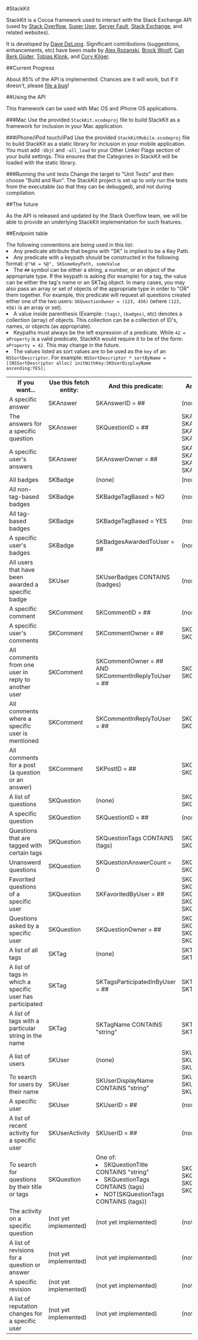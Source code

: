 #StackKit

StackKit is a Cocoa framework used to interact with the Stack Exchange API (used by [Stack Overflow][1], [Super User][2], [Server Fault][3], [Stack Exchange][4], and related websites).

It is developed by [Dave DeLong][5].  Significant contributions (suggestions, enhancements, etc) have been made by [Alex Rozanski][6], [Brock Woolf][woolf], [Can Berk G&uuml;der][cbguder], [Tobias Klonk][tonklon], and [Cory Kilger][cmkilger].

##Current Progress

About 85% of the API is implemented.  Chances are it will work, but if it doesn't, please [file a bug][7]!

##Using the API

This framework can be used with Mac OS and iPhone OS applications.

###Mac
Use the provided `StackKit.xcodeproj` file to build StackKit as a framework for inclusion in your Mac application.

###iPhone/iPod touch/iPad
Use the provided `StackKitMobile.xcodeproj` file to build StackKit as a static library for inclusion in your mobile application.  You must add <code>-ObjC</code> and <code>-all_load</code> to your Other Linker Flags section of your build settings.  This ensures that the Categories in StackKit will be loaded with the static library.

###Running the unit tests
Change the target to "Unit Tests" and then choose "Build and Run".  The StackKit project is set up to only run the tests from the executable (so that they can be debugged), and not during compilation.

##The future

As the API is released and updated by the Stack Overflow team, we will be able to provide an underlying StackKit implementation for such features.

##Endpoint table
<table>
	<tr>
	  <th>If you want...</th>
	  <th>Use this fetch entity:</th>
	  <th>And this predicate:</th>
	  <th>And you can sort it by (one of):</th>
	</tr>
	<tr>
	  <td>A specific answer</td>
	  <td>SKAnswer</td>
	  <td>SKAnswerID = ##</td>
	  <td>(none)</td>
	</tr>
	<tr>
	  <td>The answers for a specific question</td>
	  <td>SKAnswer</td>
	  <td>SKQuestionID = ##</td>
	  <td>SKAnswerLastActivityDate, SKAnswerViewCount, SKAnswerCreationDate, SKAnswerScore</td>
	</tr>
	<tr>
	  <td>A specific user's answers</td>
	  <td>SKAnswer</td>
	  <td>SKAnswerOwner = ##</td>
	  <td>SKAnswerLastActivityDate, SKAnswerViewCount, SKAnswerCreationDate, SKAnswerScore</td>
	</tr>
	<tr>
	  <td>All badges</td>
	  <td>SKBadge</td>
	  <td>(none)</td>
	  <td>(none)</td>
	</tr>
	<tr>
	  <td>All non-tag-based badges</td>
	  <td>SKBadge</td>
	  <td>SKBadgeTagBased = NO</td>
	  <td>(none)</td>
	</tr>
	<tr>
	  <td>All tag-based badges</td>
	  <td>SKBadge</td>
	  <td>SKBadgeTagBased = YES</td>
	  <td>(none)</td>
	</tr>
	<tr>
	  <td>A specific user's badges</td>
	  <td>SKBadge</td>
	  <td>SKBadgesAwardedToUser = ##</td>
	  <td>(none)</td>
	</tr>
	<tr>
	  <td>All users that have been awarded a specific badge</td>
	  <td>SKUser</td>
	  <td>SKUserBadges CONTAINS (badges)</td>
	  <td>(none)</td>
	</tr>
	<tr>
	  <td>A specific comment</td>
	  <td>SKComment</td>
	  <td>SKCommentID = ##</td>
	  <td>(none)</td>
	</tr>
	<tr>
	  <td>A specific user's comments</td>
	  <td>SKComment</td>
	  <td>SKCommentOwner = ##</td>
	  <td>SKCommentCreationDate, SKCommentScore</td>
	</tr>
	<tr>
	  <td>All comments from one user in reply to another user</td>
	  <td>SKComment</td>
	  <td>SKCommentOwner = ## AND SKCommentInReplyToUser = ##</td>
	  <td>SKCommentCreationDate, SKCommentScore</td>
	</tr>
	<tr>
	  <td>All comments where a specific user is mentioned</td>
	  <td>SKComment</td>
	  <td>SKCommentInReplyToUser = ##</td>
	  <td>SKCommentCreationDate, SKCommentScore</td>
	</tr>
	<tr>
	  <td>All comments for a post (a question or an answer)</td>
	  <td>SKComment</td>
	  <td>SKPostID = ##</td>
	  <td>SKCommentCreationDate, SKCommentScore</td>
	</tr>
	<tr>
	  <td>A list of questions</td>
	  <td>SKQuestion</td>
	  <td>(none)</td>
	  <td>SKQuestionCreationDate, SKQuestionScore</td>
	</tr>
	<tr>
	  <td>A specific question</td>
	  <td>SKQuestion</td>
	  <td>SKQuestionID = ##</td>
	  <td>(none)</td>
	</tr>
	<tr>
	  <td>Questions that are tagged with certain tags</td>
	  <td>SKQuestion</td>
	  <td>SKQuestionTags CONTAINS (tags)</td>
	  <td>SKQuestionCreationDate, SKQuestionScore</td>
	</tr>
	<tr>
	  <td>Unanswerd questions</td>
	  <td>SKQuestion</td>
	  <td>SKQuestionAnswerCount = 0</td>
	  <td>SKQuestionCreationDate, SKQuestionScore</td>
	</tr>
	<tr>
	  <td>Favorited questions of a specific user</td>
	  <td>SKQuestion</td>
	  <td>SKFavoritedByUser = ##</td>
	  <td>SKQuestionLastActivityDate, SKQuestionViewCount, SKQuestionCreationDate, SKQuestionScore, SKQuestionFavoritedDate</td>
	</tr>
	<tr>
	  <td>Questions asked by a specific user</td>
	  <td>SKQuestion</td>
	  <td>SKQuestionOwner = ##</td>
	  <td>SKQuestionLastActivityDate, SKQuestionViewCount, SKQuestionCreationDate, SKQuestionScore</td>
	</tr>
	<tr>
	  <td>A list of all tags</td>
	  <td>SKTag</td>
	  <td>(none)</td>
	  <td>SKTagNumberOfTaggedQuestions, SKTagLastUsedDate, SKTagName</td>
	</tr>
	<tr>
	  <td>A list of tags in which a specific user has participated</td>
	  <td>SKTag</td>
	  <td>SKTagsParticipatedInByUser = ##</td>
	  <td>SKTagNumberOfTaggedQuestions, SKTagLastUsedDate, SKTagName</td>
	</tr>
	<tr>
	  <td>A list of tags with a particular string in the name</td>
	  <td>SKTag</td>
	  <td>SKTagName CONTAINS "string"</td>
	  <td>SKTagNumberOfTaggedQuestions, SKTagLastUsedDate, SKTagName</td>
	</tr>
	<tr>
	  <td>A list of users</td>
	  <td>SKUser</td>
	  <td>(none)</td>
	  <td>SKUserReputation, SKUserCreationDate, SKUserDisplayName</td>
	</tr>
	<tr>
	  <td>To search for users by their name</td>
	  <td>SKUser</td>
	  <td>SKUserDisplayName CONTAINS "string"</td>
	  <td>SKUserReputation, SKUserCreationDate, SKUserDisplayName</td>
	</tr>
	<tr>
	  <td>A specific user</td>
	  <td>SKUser</td>
	  <td>SKUserID = ##</td>
	  <td>(none)</td>
	</tr>
	<tr>
	  <td>A list of recent activity for a specific user</td>
	  <td>SKUserActivity</td>
	  <td>SKUserID = ##</td>
	  <td>(none)</td>
	</tr>
	<tr>
	  <td>To search for questions by their title or tags</td>
	  <td>SKQuestion</td>
	  <td>One of:
	  	<li>SKQuestionTitle CONTAINS "string"</li>
	  	<li>SKQuestionTags CONTAINS (tags)</li>
	  	<li>NOT(SKQuestionTags CONTAINS (tags))</li>
	  </td>
	  <td>SKQuestionLastActivityDate, SKQuestionViewCount, SKQuestionCreationDate, SKQuestionScore</td>
	</tr>
	<tr>
	  <td>The activity on a specific question</td>
	  <td>(not yet implemented)</td>
	  <td>(not yet implemented)</td>
	  <td>(not yet implemented)</td>
	</tr>
	<tr>
	  <td>A list of revisions for a question or answer</td>
	  <td>(not yet implemented)</td>
	  <td>(not yet implemented)</td>
	  <td>(not yet implemented)</td>
	</tr>
	<tr>
	  <td>A specific revision</td>
	  <td>(not yet implemented)</td>
	  <td>(not yet implemented)</td>
	  <td>(not yet implemented)</td>
	</tr>
	<tr>
	  <td>A list of reputation changes for a specific user</td>
	  <td>(not yet implemented)</td>
	  <td>(not yet implemented)</td>
	  <td>(not yet implemented)</td>
	</tr>
	<tfoot>
		The following conventions are being used in this list:
		<li>Any predicate attribute that begins with "SK" is implied to be a Key Path.</li>
		<li>Any predicate with a keypath should be constructed in the following format: <code>@"%K = %@", SKSomeKeyPath, someValue</code></li>
		<li>The <code>##</code> symbol can be either a string, a number, or an object of the appropriate type.  If the keypath is asking (for example) for a tag, the value can be either the tag's name or an SKTag object.  In many cases, you may also pass an array or set of objects of the appropriate type in order to "OR" them together.  For example, this predicate will request all questions created either one of the two users:  <code>SKQuestionOwner = (123, 456)</code> (where <code>(123, 456)</code> is an array or set).</li>
		<li>A value inside parenthesis (Example: <code>(tags)</code>, <code>(badges)</code>, etc) denotes a collection (array) of objects.  This collection can be a collection of ID's, names, or objects (as appropriate).</li>
		<li>Keypaths must always be the left expression of a predicate.  While <code>42 = aProperty</code> is a valid predicate, StackKit would require it to be of the form: <code>aProperty = 42</code>.  This may change in the future.</li>
		<li>The values listed as sort values are to be used as the <code>key</code> of an <code>NSSortDescriptor</code>.  For example:  <code>NSSortDescriptor * sortByName = [[NSSortDescriptor alloc] initWithKey:SKUserDisplayName ascending:YES];</code></li>
	</tfoot>
</table>


  [1]: http://stackoverflow.com
  [2]: http://superuser.com
  [3]: http://serverfault.com
  [4]: http://stackexchange.com/
  [5]: http://github.com/davedelong
  [6]: http://github.com/perspx
  [7]: http://github.com/davedelong/StackKit/issues
  [woolf]: http://github.com/brockwoolf
  [cbguder]: http://github.com/cbguder
  [tonklon]: http://github.com/tonklon
  [cmkilger]: http://github.com/cmkilger